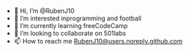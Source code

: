- 👋 Hi, I’m @RubenJ10
- 👀 I’m interested inprogramming and football 
- 🌱 I’m currently learning freeCodeCamp
- 💞️ I’m looking to collaborate on 501labs
- 📫 How to reach me RubenJ10@users.noreply.github.com

<!---
RubenJ10/RubenJ10 is a ✨ special ✨ repository because its `README.md` (this file) appears on your GitHub profile.
You can click the Preview link to take a look at your changes.
--->
